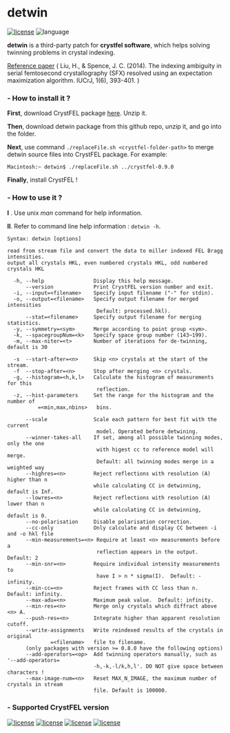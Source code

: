 # detwin


[![license](https://img.shields.io/badge/License-GPL--v3-blue)](https://www.gnu.org/licenses/gpl-3.0.en.html)
![language](https://img.shields.io/badge/Language-C-blue)


**detwin** is a third-party patch for **crystfel software**, which helps solving twinning problems in crystal indexing.

[Reference paper](http://journals.iucr.org/m/issues/2014/06/00/it5003/index.html) ( Liu, H., & Spence, J. C. (2014). The indexing ambiguity in serial femtosecond crystallography (SFX) resolved using an expectation maximization algorithm. IUCrJ, 1(6), 393-401. )

### - How to install it ?

**First**, download CrystFEL package [here](http://www.desy.de/~twhite/crystfel/download.html). Unzip it.

**Then**, download detwin package from this github repo, unzip it, and go into the folder.

**Next**, use command `./replaceFile.sh <crystfel-folder-path>` to merge detwin source files into CrystFEL package. For example:

```
Macintosh:~ detwin$ ./replaceFile.sh ../crystfel-0.9.0
```

**Finally**, install CrystFEL !

### - How to use it ?

**I** . Use unix *man* command for help information.

**II**. Refer to command line help information : `detwin -h`.

```
Syntax: detwin [options]

read from stream file and convert the data to miller indexed FEL Bragg intensities.
output all crystals HKL, even numbered crystals HKL, odd numbered crystals HKL

  -h, --help                Display this help message.
      --version             Print CrystFEL version number and exit.
  -i, --input=<filename>    Specify input filename ("-" for stdin).
  -o, --output=<filename>   Specify output filename for merged intensities
                             Default: processed.hkl).
      --stat=<filename>     Specify output filename for merging statistics.
  -y, --symmetry=<sym>      Merge according to point group <sym>.
  -k, --spacegroupNum=<k>   Specify space group number (143~199).
  -m, --max-niter=<t>       Number of iterations for de-twinning, default is 30

  -s  --start-after=<n>     Skip <n> crystals at the start of the stream.
  -f  --stop-after=<n>      Stop after merging <n> crystals.
  -g, --histogram=<h,k,l>   Calculate the histogram of measurements for this
                             reflection.
  -z, --hist-parameters     Set the range for the histogram and the number of
          =<min,max,nbins>   bins. 

      --scale               Scale each pattern for best fit with the current
                             model. Operated before detwining.
      --winner-takes-all    If set, among all possible twinning modes, only the one 
                             with higest cc to reference model will merge.
                             Default: all twinning modes merge in a weighted way
      --highres=<n>         Reject reflections with resolution (A) higher than n 
                            while calculating CC in detwinning, default is Inf.
      --lowres=<n>          Reject reflections with resolution (A) lower than n 
                            while calculating CC in detwinning, default is 0.
      --no-polarisation     Disable polarisation correction.
      --cc-only             Only calculate and display CC between -i and -o hkl file
      --min-measurements=<n> Require at least <n> measurements before a
                             reflection appears in the output.  Default: 2
      --min-snr=<n>         Require individual intensity measurements to
                             have I > n * sigma(I).  Default: -infinity.
      --min-cc=<n>          Reject frames with CC less than n. Default: infinity.
      --max-adu=<n>         Maximum peak value.  Default: infinity.
      --min-res=<n>         Merge only crystals which diffract above <n> A.
      --push-res=<n>        Integrate higher than apparent resolution cutoff.
      --write-assignments   Write reindexed results of the crystals in original
              =<filename>   file to filename.
      (only packages with version >= 0.8.0 have the following options)
      --add-operators=<op>  Add twinning operators manually, such as '--add-operators=
                            -h,-k,-l/k,h,l'. DO NOT give space between characters !
      --max-image-num=<n>   Reset MAX_N_IMAGE, the maximum number of crystals in stream
                            file. Default is 100000.
```

### - Supported CrystFEL version

[![license](https://img.shields.io/badge/built-crystfel--0.6.3-green)](http://www.desy.de/~twhite/crystfel/crystfel-0.6.3.tar.gz)
[![license](https://img.shields.io/badge/built-crystfel--0.7.0-yellow)](http://www.desy.de/~twhite/crystfel/crystfel-0.7.0.tar.gz)
[![license](https://img.shields.io/badge/built-crystfel--0.8.0-red)](http://www.desy.de/~twhite/crystfel/crystfel-0.8.0.tar.gz)
[![license](https://img.shields.io/badge/built-crystfel--0.9.0-blue)](http://www.desy.de/~twhite/crystfel/crystfel-0.9.0.tar.gz)




